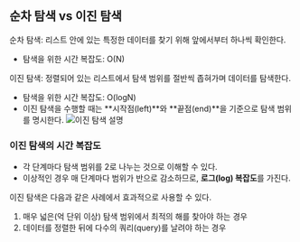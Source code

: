 ## 순차 탐색 vs 이진 탐색
순차 탐색: 리스트 안에 있는 특정한 데이터를 찾기 위해 앞에서부터 하나씩 확인한다. 

- 탐색을 위한 시간 복잡도: O(N)

이진 탐색: 정렬되어 있는 리스트에서 탐색 범위를 절반씩 좁혀가며 데이터를 탐색한다.

- 탐색을 위한 시간 복잡도: O(logN)
- 이진 탐색을 수행할 때는 **시작점(left)**와 **끝점(end)**을 기준으로 탐색 범위를 명시한다.
![이진 탐색 설명](https://velog.velcdn.com/images/y21zzp/post/6e0430e7-d506-46f0-a229-0e4eea3832e1/image.png)


### 이진 탐색의 시간 복잡도 
- 각 단계마다 탐색 범위를 2로 나누는 것으로 이해할 수 있다.
- 이상적인 경우 매 단계마다 범위가 반으로 감소하므로, **로그(log) 복잡도**를 가진다.

이진 탐색은 다음과 같은 사례에서 효과적으로 사용할 수 있다.

1. 매우 넓은(억 단위 이상) 탐색 범위에서 최적의 해를 찾아야 하는 경우
2. 데이터를 정렬한 뒤에 다수의 쿼리(query)를 날려야 하는 경우